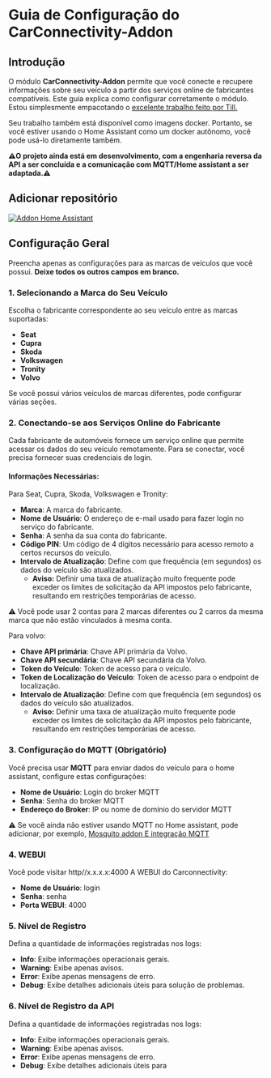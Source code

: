 # Guia de Configuração do CarConnectivity-Addon

## Introdução

O módulo **CarConnectivity-Addon** permite que você conecte e recupere informações sobre seu veículo a partir dos serviços online de fabricantes compatíveis. Este guia explica como configurar corretamente o módulo.  
Estou simplesmente empacotando o [excelente trabalho feito por Till.](https://github.com/tillsteinbach/CarConnectivity)

Seu trabalho também está disponível como imagens docker. Portanto, se você estiver usando o Home Assistant como um docker autônomo, você pode usá-lo diretamente também.

**⚠️O projeto ainda está em desenvolvimento, com a engenharia reversa da API a ser concluída e a comunicação com MQTT/Home assistant a ser adaptada.⚠️**

## Adicionar repositório

[![Addon Home Assistant](https://raw.githubusercontent.com/Pulpyyyy/carconnectivity-addon/refs/heads/main/.github/img/addon-ha.svg)](https://my.home-assistant.io/redirect/supervisor_add_addon_repository/?repository_url=https%3A%2F%2Fgithub.com%2FPulpyyyy%2Fcarconnectivity-addon)

## Configuração Geral

Preencha apenas as configurações para as marcas de veículos que você possui. **Deixe todos os outros campos em branco.**

### 1. Selecionando a Marca do Seu Veículo
Escolha o fabricante correspondente ao seu veículo entre as marcas suportadas:
- **Seat**
- **Cupra**
- **Skoda**
- **Volkswagen**
- **Tronity**
- **Volvo**

Se você possui vários veículos de marcas diferentes, pode configurar várias seções.

### 2. Conectando-se aos Serviços Online do Fabricante
Cada fabricante de automóveis fornece um serviço online que permite acessar os dados do seu veículo remotamente. Para se conectar, você precisa fornecer suas credenciais de login.

#### Informações Necessárias:
Para Seat, Cupra, Skoda, Volkswagen e Tronity:
- **Marca**: A marca do fabricante.
- **Nome de Usuário**: O endereço de e-mail usado para fazer login no serviço do fabricante.
- **Senha**: A senha da sua conta do fabricante.
- **Código PIN**: Um código de 4 dígitos necessário para acesso remoto a certos recursos do veículo.
- **Intervalo de Atualização**: Define com que frequência (em segundos) os dados do veículo são atualizados.
  - **Aviso:** Definir uma taxa de atualização muito frequente pode exceder os limites de solicitação da API impostos pelo fabricante, resultando em restrições temporárias de acesso.

⚠️ Você pode usar 2 contas para 2 marcas diferentes ou 2 carros da mesma marca que não estão vinculados à mesma conta.

Para volvo:
- **Chave API primária**: Chave API primária da Volvo.
- **Chave API secundária**: Chave API secundária da Volvo.
- **Token do Veículo**: Token de acesso para o veículo.
- **Token de Localização do Veículo**: Token de acesso para o endpoint de localização.
- **Intervalo de Atualização**: Define com que frequência (em segundos) os dados do veículo são atualizados.
  - **Aviso:** Definir uma taxa de atualização muito frequente pode exceder os limites de solicitação da API impostos pelo fabricante, resultando em restrições temporárias de acesso.
  
### 3. Configuração do MQTT (Obrigatório)
Você precisa usar **MQTT** para enviar dados do veículo para o home assistant, configure estas configurações:
- **Nome de Usuário**: Login do broker MQTT
- **Senha**: Senha do broker MQTT
- **Endereço do Broker**: IP ou nome de domínio do servidor MQTT

⚠️ Se você ainda não estiver usando MQTT no Home assistant, pode adicionar, por exemplo, [Mosquito addon E integração MQTT](https://www.home-assistant.io/integrations/mqtt) 

### 4. WEBUI
Você pode visitar http//x.x.x.x:4000 A WEBUI do Carconnectivity:
- **Nome de Usuário**: login
- **Senha**: senha
- **Porta WEBUI**: 4000

### 5. Nível de Registro
Defina a quantidade de informações registradas nos logs:
- **Info**: Exibe informações operacionais gerais.
- **Warning**: Exibe apenas avisos.
- **Error**: Exibe apenas mensagens de erro.
- **Debug**: Exibe detalhes adicionais úteis para solução de problemas.

### 6. Nível de Registro da API
Defina a quantidade de informações registradas nos logs:
- **Info**: Exibe informações operacionais gerais.
- **Warning**: Exibe apenas avisos.
- **Error**: Exibe apenas mensagens de erro.
- **Debug**: Exibe detalhes adicionais úteis para
